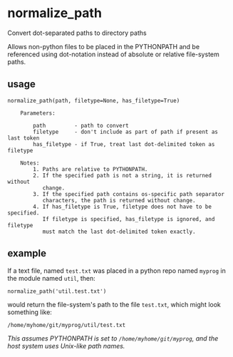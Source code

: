 # normalize_path

Convert dot-separated paths to directory paths

Allows non-python files to be placed in the PYTHONPATH and be referenced
using dot-notation instead of absolute or relative file-system paths.

## usage
```
normalize_path(path, filetype=None, has_filetype=True)

    Parameters:

        path         - path to convert
        filetype     - don't include as part of path if present as last token
        has_filetype - if True, treat last dot-delimited token as filetype

    Notes:
        1. Paths are relative to PYTHONPATH.
        2. If the specified path is not a string, it is returned without
           change.
        3. If the specified path contains os-specific path separator
           characters, the path is returned without change.
        4. If has_filetype is True, filetype does not have to be specified.
           If filetype is specified, has_filetype is ignored, and filetype
           must match the last dot-delimited token exactly.
```

## example

If a text file, named `test.txt` was placed in a python repo named `myprog` in
the module named `util`, then:

`normalize_path('util.test.txt')`

would return the file-system's path to the file `test.txt`, which might
look something like:

`/home/myhome/git/myprog/util/test.txt`

*This assumes PYTHONPATH is set to `/home/myhome/git/myprog`, and the host
system uses Unix-like path names.*
